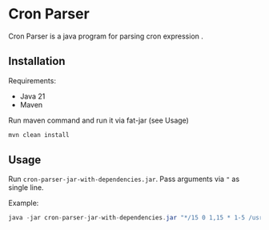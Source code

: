 # Cron Parser

Cron Parser is a java program for parsing cron expression .

## Installation

Requirements:
- Java 21
- Maven

Run maven command and run it via fat-jar (see Usage)
```bash
mvn clean install
```

## Usage
Run `cron-parser-jar-with-dependencies.jar`. 
Pass arguments via `"` as single line.
  
Example:
```java
java -jar cron-parser-jar-with-dependencies.jar "*/15 0 1,15 * 1-5 /usr/bin/find"
```